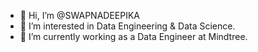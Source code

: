 - 👋 Hi, I’m @SWAPNADEEPIKA
- 👀 I’m interested in Data Engineering & Data Science.
- 🌱 I’m currently working as a Data Engineer at Mindtree.

